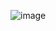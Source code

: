 ![image](https://github.com/miroollya/skill-based-test/assets/129681351/5e289e10-cf83-4412-b7ba-90dc03a4c19f)
